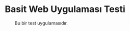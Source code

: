 # Basit Web Uygulaması Testi
<div style="display: flex; align-items: center; gap: 16px">
<img src="https://cdn-icons-png.flaticon.com/512/825/825590.png" style="width: 15px; height: 15px">    Bu bir test uygulamasıdır.
</div>
